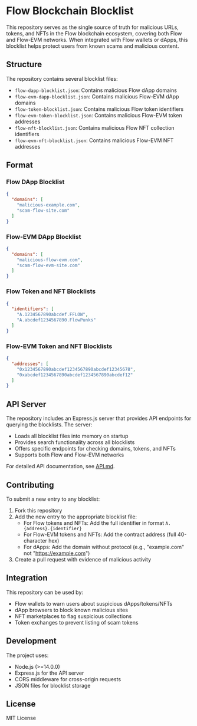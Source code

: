 # Flow Blockchain Blocklist

This repository serves as the single source of truth for malicious URLs, tokens, and NFTs in the Flow blockchain ecosystem, covering both Flow and Flow-EVM networks. When integrated with Flow wallets or dApps, this blocklist helps protect users from known scams and malicious content.

## Structure

The repository contains several blocklist files:

- `flow-dapp-blocklist.json`: Contains malicious Flow dApp domains
- `flow-evm-dapp-blocklist.json`: Contains malicious Flow-EVM dApp domains
- `flow-token-blocklist.json`: Contains malicious Flow token identifiers
- `flow-evm-token-blocklist.json`: Contains malicious Flow-EVM token addresses
- `flow-nft-blocklist.json`: Contains malicious Flow NFT collection identifiers
- `flow-evm-nft-blocklist.json`: Contains malicious Flow-EVM NFT addresses

## Format

### Flow DApp Blocklist
```json
{
  "domains": [
    "malicious-example.com",
    "scam-flow-site.com"
  ]
}
```

### Flow-EVM DApp Blocklist
```json
{
  "domains": [
    "malicious-flow-evm.com",
    "scam-flow-evm-site.com"
  ]
}
```

### Flow Token and NFT Blocklists
```json
{
  "identifiers": [
    "A.1234567890abcdef.FFLOW",
    "A.abcdef1234567890.FlowPunks"
  ]
}
```

### Flow-EVM Token and NFT Blocklists
```json
{
  "addresses": [
    "0x1234567890abcdef1234567890abcdef12345678",
    "0xabcdef1234567890abcdef1234567890abcdef12"
  ]
}
```

## API Server

The repository includes an Express.js server that provides API endpoints for querying the blocklists. The server:

- Loads all blocklist files into memory on startup
- Provides search functionality across all blocklists
- Offers specific endpoints for checking domains, tokens, and NFTs
- Supports both Flow and Flow-EVM networks

For detailed API documentation, see [API.md](API.md).

## Contributing

To submit a new entry to any blocklist:

1. Fork this repository
2. Add the new entry to the appropriate blocklist file:
   - For Flow tokens and NFTs: Add the full identifier in format `A.{address}.{identifier}`
   - For Flow-EVM tokens and NFTs: Add the contract address (full 40-character hex)
   - For dApps: Add the domain without protocol (e.g., "example.com" not "https://example.com")
3. Create a pull request with evidence of malicious activity

## Integration

This repository can be used by:
- Flow wallets to warn users about suspicious dApps/tokens/NFTs
- dApp browsers to block known malicious sites
- NFT marketplaces to flag suspicious collections
- Token exchanges to prevent listing of scam tokens

## Development

The project uses:
- Node.js (>=14.0.0)
- Express.js for the API server
- CORS middleware for cross-origin requests
- JSON files for blocklist storage

## License

MIT License 